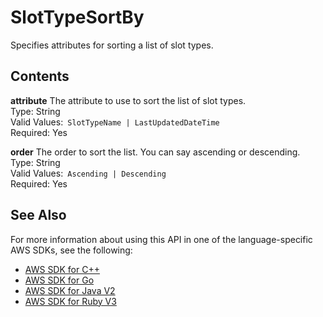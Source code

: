 # SlotTypeSortBy<a name="API_SlotTypeSortBy"></a>

Specifies attributes for sorting a list of slot types\.

## Contents<a name="API_SlotTypeSortBy_Contents"></a>

 **attribute**   <a name="lexv2-Type-SlotTypeSortBy-attribute"></a>
The attribute to use to sort the list of slot types\.  
Type: String  
Valid Values:` SlotTypeName | LastUpdatedDateTime`   
Required: Yes

 **order**   <a name="lexv2-Type-SlotTypeSortBy-order"></a>
The order to sort the list\. You can say ascending or descending\.  
Type: String  
Valid Values:` Ascending | Descending`   
Required: Yes

## See Also<a name="API_SlotTypeSortBy_SeeAlso"></a>

For more information about using this API in one of the language\-specific AWS SDKs, see the following:
+  [ AWS SDK for C\+\+](https://docs.aws.amazon.com/goto/SdkForCpp/models.lex.v2-2020-08-07/SlotTypeSortBy) 
+  [ AWS SDK for Go](https://docs.aws.amazon.com/goto/SdkForGoV1/models.lex.v2-2020-08-07/SlotTypeSortBy) 
+  [ AWS SDK for Java V2](https://docs.aws.amazon.com/goto/SdkForJavaV2/models.lex.v2-2020-08-07/SlotTypeSortBy) 
+  [ AWS SDK for Ruby V3](https://docs.aws.amazon.com/goto/SdkForRubyV3/models.lex.v2-2020-08-07/SlotTypeSortBy) 